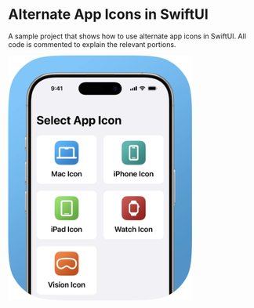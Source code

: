 # Alternate App Icons in SwiftUI
A sample project that shows how to use alternate app icons in SwiftUI. All code is commented to explain the relevant portions.

<img src="/Graphics/MainGraphic.webp" height="500">
